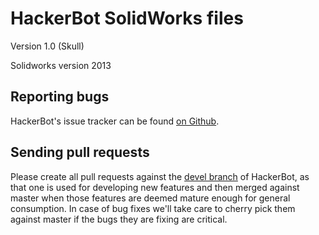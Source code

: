 HackerBot SolidWorks files
=========

Version 1.0 (Skull)

Solidworks version 2013


Reporting bugs
--------------
HackerBot's issue tracker can be found [on Github](https://github.com/OSHW/HackerBot/issues).

Sending pull requests
---------------------

Please create all pull requests against the [devel branch](https://github.com/OSHW/HackerBot/tree/devel) of HackerBot, as that one is used for developing new 
features and then merged against master when those features are deemed mature enough for general consumption. In case
of bug fixes we'll take care to cherry pick them against master if the bugs they are fixing are critical.

